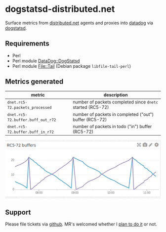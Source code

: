 # dogstatsd-distributed.net

Surface metrics from [distributed.net](http://www.distributed.net/Main_Page)
agents and proxies into [datadog](https://www.datadoghq.com/) via
[dogstatsd](http://docs.datadoghq.com/guides/dogstatsd/).

## Requirements

* Perl
* Perl module [DataDog::DogStatsd](https://github.com/binary-com/dogstatsd-perl) 
* Perl module [File::Tail](https://metacpan.org/pod/File::Tail) (Debian package `libfile-tail-perl`)

## Metrics generated

| metric				| description 						|
| ----					| ----							|
| `dnet.rc5-72.packets_processed`	| number of packets completed since `dnetc` started (RC5-72) |
| `dnet.rc5-72.buffer.buff_out_r72`	| number of packets in completed ("out") buffer (RC5-72) |
| `dnet.rc5-72.buffer.buff_in_r72`	| number of packets in todo ("in") buffer (RC5-72)	|

![example](img/datadog_rc5-72_buffers.png)

## Support

Please file tickets via [github](https://github.com/fini-net/dogstatsd-distributed.net/issues).
MR's welcomed whether I [plan to do it](TODO.md) or not.
